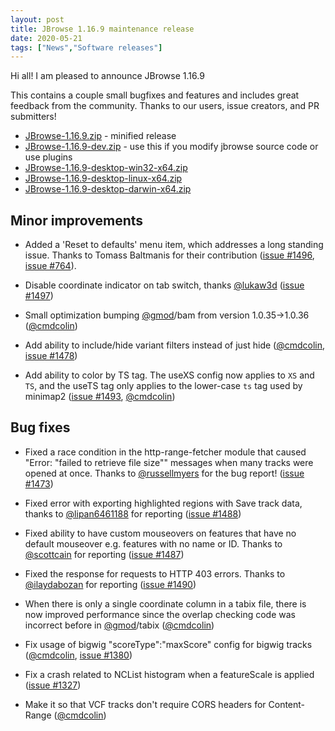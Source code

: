 ```yaml
---
layout: post
title: JBrowse 1.16.9 maintenance release
date: 2020-05-21
tags: ["News","Software releases"]
---
```


Hi all! I am pleased to announce JBrowse 1.16.9

This contains a couple small bugfixes and features and includes great feedback from the community. Thanks to our users, issue creators, and PR submitters!

*   [JBrowse-1.16.9.zip](https://github.com/GMOD/jbrowse/releases/download/1.16.9-release/JBrowse-1.16.9.zip) - minified release
*   [JBrowse-1.16.9-dev.zip](https://github.com/GMOD/jbrowse/archive/1.16.9-release.zip) - use this if you modify jbrowse source code or use plugins
*   [JBrowse-1.16.9-desktop-win32-x64.zip](https://github.com/GMOD/jbrowse/releases/download/1.16.9-release/JBrowse-1.16.9-desktop-win32-x64.zip)
*   [JBrowse-1.16.9-desktop-linux-x64.zip](https://github.com/GMOD/jbrowse/releases/download/1.16.9-release/JBrowse-1.16.9-desktop-linux-x64.zip)
*   [JBrowse-1.16.9-desktop-darwin-x64.zip](https://github.com/GMOD/jbrowse/releases/download/1.16.9-release/JBrowse-1.16.9-desktop-darwin-x64.zip)




## Minor improvements

 * Added a 'Reset to defaults' menu item, which addresses a long standing
   issue. Thanks to Tomass Baltmanis for their
   contribution (<a href="https://github.com/gmod/jbrowse/pull/1496">issue #1496</a>, <a href="https://github.com/gmod/jbrowse/issues/764">issue #764</a>).

 * Disable coordinate indicator on tab switch, thanks <a href="https://github.com/lukaw3d">@lukaw3d</a> (<a href="https://github.com/gmod/jbrowse/pull/1497">issue #1497</a>)

 * Small optimization bumping <a href="https://github.com/gmod">@gmod</a>/bam from version 1.0.35->1.0.36 (<a href="https://github.com/cmdcolin">@cmdcolin</a>)

 * Add ability to include/hide variant filters instead of just hide
   (<a href="https://github.com/cmdcolin">@cmdcolin</a>, <a href="https://github.com/gmod/jbrowse/issues/1478">issue #1478</a>)

 * Add ability to color by TS tag. The useXS config now applies to `XS` and
   `TS`, and the useTS tag only applies to the lower-case `ts` tag used by
   minimap2 (<a href="https://github.com/gmod/jbrowse/pull/1493">issue #1493</a>, <a href="https://github.com/cmdcolin">@cmdcolin</a>)

## Bug fixes

 * Fixed a race condition in the http-range-fetcher module that caused
   "Error: "failed to retrieve file size"" messages when many tracks
   were opened at once. Thanks to <a href="https://github.com/russellmyers">@russellmyers</a> for the bug report!
   (<a href="https://github.com/gmod/jbrowse/issues/1473">issue #1473</a>)

 * Fixed error with exporting highlighted regions with Save track data,
   thanks to <a href="https://github.com/lipan6461188">@lipan6461188</a> for reporting (<a href="https://github.com/gmod/jbrowse/issues/1488">issue #1488</a>)

 * Fixed ability to have custom mouseovers on features that have no
   default mouseover e.g. features with no name or ID. Thanks to
   <a href="https://github.com/scottcain">@scottcain</a> for reporting (<a href="https://github.com/gmod/jbrowse/pull/1487">issue #1487</a>)

 * Fixed the response for requests to HTTP 403 errors. Thanks to
   <a href="https://github.com/ilaydabozan">@ilaydabozan</a> for reporting (<a href="https://github.com/gmod/jbrowse/issues/1490">issue #1490</a>)

 * When there is only a single coordinate column in a tabix file, there
   is now improved performance since the overlap checking code was
   incorrect before in <a href="https://github.com/gmod">@gmod</a>/tabix (<a href="https://github.com/cmdcolin">@cmdcolin</a>)

 * Fix usage of bigwig "scoreType":"maxScore" config for bigwig tracks
   (<a href="https://github.com/cmdcolin">@cmdcolin</a>, <a href="https://github.com/gmod/jbrowse/issues/1380">issue #1380</a>)

 * Fix a crash related to NCList histogram when a featureScale is applied
   (<a href="https://github.com/gmod/jbrowse/issues/1327">issue #1327</a>)

 * Make it so that VCF tracks don't require CORS headers for Content-Range
   (<a href="https://github.com/cmdcolin">@cmdcolin</a>)

